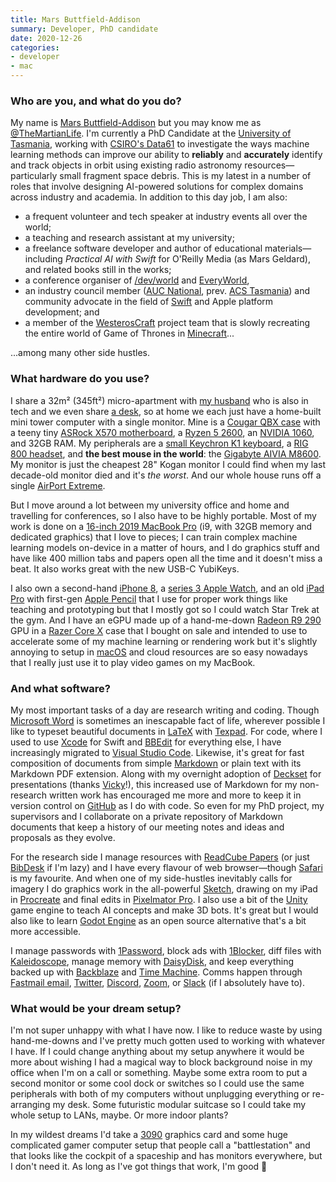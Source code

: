 ```yaml
---
title: Mars Buttfield-Addison
summary: Developer, PhD candidate
date: 2020-12-26
categories:
- developer 
- mac
---
```


### Who are you, and what do you do?

My name is [Mars Buttfield-Addison](https://themartianlife.com/ "Mars' website.") but you may know me as [@TheMartianLife](https://twitter.com/TheMartianLife "Mars' Twitter account."). I'm currently a PhD Candidate at the [University of Tasmania](https://www.utas.edu.au/ "The University of Tasmania."), working with [CSIRO's Data61](https://data61.csiro.au/ "A data science group at the CSIRO.") to investigate the ways machine learning methods can improve our ability to **reliably** and **accurately** identify and track objects in orbit using existing radio astronomy resources—particularly small fragment space debris. This is my latest in a number of roles that involve designing AI-powered solutions for complex domains across industry and academia. In addition to this day job, I am also:

* a frequent volunteer and tech speaker at industry events all over the world; 
* a teaching and research assistant at my university; 
* a freelance software developer and author of educational materials—including _Practical AI with Swift_ for O'Reilly Media (as Mars Geldard), and related books still in the works; 
* a conference organiser of [/dev/world](https://devworld.com.au/ "A macOS, iOS and Swift conference.") and [EveryWorld](https://everyworld.com.au/ "A conference about Apple technology."), 
* an industry council member ([AUC National](https://auc.edu.au/about/auc-executive/ "Details about the AUC executives."), prev. [ACS Tasmania](https://www.acs.org.au/branches/tasmania.html "The Tasmanian branch of the ACS.")) and community advocate in the field of [Swift][] and Apple platform development; and
* a member of the [WesterosCraft](https://westeroscraft.com/ "A project to recreate the Game of Thrones world im Minecraft.") project team that is slowly recreating the entire world of Game of Thrones in [Minecraft][]...

...among many other side hustles. 

### What hardware do you use?

I share a 32m² (345ft²) micro-apartment with [my husband](https://hey.paris/ "Paris' website.") who is also in tech and we even share [a desk][vibe-desk], so at home we each just have a home-built mini tower computer with a single monitor. Mine is a [Cougar QBX case][qbx] with a teeny tiny [ASRock X570 motherboard][x570], a [Ryzen 5 2600][ryzen-5-2600], an [NVIDIA 1060][geforce-gtx-1060], and 32GB RAM. My peripherals are a [small Keychron K1 keyboard][k1], a [RIG 800 headset][rig-800hd], and **the best mouse in the world**: the [Gigabyte AIVIA M8600][aivia-m8600]. My monitor is just the cheapest 28" Kogan monitor I could find when my last decade-old monitor died and it's *the worst*. And our whole house runs off a single [AirPort Extreme][airport-extreme].

But I move around a lot between my university office and home and travelling for conferences, so I also have to be highly portable. Most of my work is done on a [16-inch 2019 MacBook Pro][macbook-pro] (i9, with 32GB memory and dedicated graphics) that I love to pieces; I can train complex machine learning models on-device in a matter of hours, and I do graphics stuff and have like 400 million tabs and papers open all the time and it doesn't miss a beat. It also works great with the new USB-C YubiKeys.

I also own a second-hand [iPhone 8][iphone-8], a [series 3 Apple Watch][apple-watch-series-3], and an old [iPad Pro][ipad-pro] with first-gen [Apple Pencil][pencil] that I use for proper work things like teaching and prototyping but that I mostly got so I could watch Star Trek at the gym. And I have an eGPU made up of a hand-me-down [Radeon R9 290][radeon-r9-290] GPU in a [Razer Core X][core-x] case that I bought on sale and intended to use to accelerate some of my machine learning or rendering work but it's slightly annoying to setup in [macOS][] and cloud resources are so easy nowadays that I really just use it to play video games on my MacBook.

### And what software?

My most important tasks of a day are research writing and coding. Though [Microsoft Word][word] is sometimes an inescapable fact of life, wherever possible I like to typeset beautiful documents in [LaTeX][] with [Texpad][]. For code, where I used to use [Xcode][] for Swift and [BBEdit][] for everything else, I have increasingly migrated to [Visual Studio Code][visual-studio-code]. Likewise, it's great for fast composition of documents from simple [Markdown][] or plain text with its Markdown PDF extension. Along with my overnight adoption of [Deckset][] for presentations (thanks [Vicky](https://usesthis.com/interviews/vm.brasseur/ "Vicky's Uses This interview.")!), this increased use of Markdown for my non-research written work has encouraged me more and more to keep it in version control on [GitHub][] as I do with code. So even for my PhD project, my supervisors and I collaborate on a private repository of Markdown documents that keep a history of our meeting notes and ideas and proposals as they evolve.

For the research side I manage resources with [ReadCube Papers][papers] (or just [BibDesk][] if I'm lazy) and I have every flavour of web browser—though [Safari][] is my favourite. And when one of my side-hustles inevitably calls for imagery I do graphics work in the all-powerful [Sketch][], drawing on my iPad in [Procreate][procreate-ios] and final edits in [Pixelmator Pro][pixelmator-pro]. I also use a bit of the [Unity][] game engine to teach AI concepts and make 3D bots. It's great but I would also like to learn [Godot Engine][godot-engine] as an open source alternative that's a bit more accessible.

I manage passwords with [1Password][], block ads with [1Blocker][], diff files with [Kaleidoscope][], manage memory with [DaisyDisk][], and keep everything backed up with [Backblaze][] and [Time Machine][time-machine]. Comms happen through [Fastmail email][fastmail], [Twitter][twitter-ios], [Discord][], [Zoom][zoom.2], or [Slack][] (if I absolutely have to).

### What would be your dream setup?

I'm not super unhappy with what I have now. I like to reduce waste by using hand-me-downs and I've pretty much gotten used to working with whatever I have. If I could change anything about my setup anywhere it would be more about wishing I had a magical way to block background noise in my office when I'm on a call or something. Maybe some extra room to put a second monitor or some cool dock or switches so I could use the same peripherals with both of my computers without unplugging everything or re-arranging my desk. Some futuristic modular suitcase so I could take my whole setup to LANs, maybe. Or more indoor plants?

In my wildest dreams I'd take a [3090][geforce-rtx-3090] graphics card and some huge complicated gamer computer setup that people call a "battlestation" and that looks like the cockpit of a spaceship and has monitors everywhere, but I don't need it. As long as I've got things that work, I'm good 🙂

[1blocker]: https://1blocker.com/ "An ad blocker for Safari."
[1password]: https://1password.com "Password management software for Mac OS X."
[airport-extreme]: https://en.wikipedia.org/wiki/AirPort_Extreme "A wireless access point."
[aivia-m8600]: https://www.gigabyte.com/Mouse/Aivia-M8600 "A wireless gaming mouse."
[apple-watch-series-3]: https://en.wikipedia.org/wiki/Apple_Watch_Series_3 "A smartwatch with optional cellular data."
[backblaze]: https://www.backblaze.com/cloud-backup.html "Online backup."
[bbedit]: http://www.barebones.com/products/bbedit/ "A text editor for the Mac."
[bibdesk]: http://bibdesk.sourceforge.net/ "A bibliography manager for Mac OS X."
[core-x]: https://www.razer.com/gaming-egpus/razer-core-x/ "An eGPU enclosure."
[daisydisk]: https://daisydiskapp.com/ "Mac software for visualising disk usage."
[deckset]: https://www.decksetapp.com/ "A Mac tool for turning Markdown files into slides."
[discord]: https://discordapp.com/ "A voice and text chat service."
[fastmail]: https://www.fastmail.com/ "An email hosting service."
[geforce-gtx-1060]: https://www.nvidia.com/en-us/geforce/products/10series/geforce-gtx-1060/ "A graphics card."
[geforce-rtx-3090]: https://en.wikipedia.org/wiki/GeForce_30_series#Details "A graphics card."
[github]: https://github.com/ "A Git code repository service."
[godot-engine]: https://godotengine.org "An open-source game engine."
[ipad-pro]: https://en.wikipedia.org/wiki/IPad_Pro "An iOS tablet."
[iphone-8]: https://en.wikipedia.org/wiki/IPhone_8 "A 4.7 inch smartphone."
[k1]: https://www.keychron.com/products/keychron-k1-wireless-mechanical-keyboard "A wireless mechanical keyboard."
[kaleidoscope]: https://www.kaleidoscopeapp.com/ "A file and image diff app for the Mac."
[latex]: https://www.latex-project.org/ "Typesetting software."
[macbook-pro]: https://www.apple.com/macbook-pro/ "A laptop."
[macos]: https://en.wikipedia.org/wiki/MacOS "An operating system for Mac hardware."
[markdown]: https://daringfireball.net/projects/markdown/ "An email-like format for marking up text."
[minecraft]: https://minecraft.net/ "A digging and building game."
[papers]: http://papersapp.com "iTunes-like software for organising articles."
[pencil]: https://www.fiftythree.com/pencil "An iPad stylus."
[pixelmator-pro]: https://www.pixelmator.com/pro/ "An image editor."
[procreate-ios]: https://itunes.apple.com/us/app/procreate/id425073498 "A powerful illustration app."
[qbx]: https://cougargaming.com/products/cases2/qbx/ "A compact PC case."
[radeon-r9-290]: https://en.wikipedia.org/wiki/Radeon_Rx_200_series#Radeon_R9_290 "A graphics card."
[rig-800hd]: https://www.nacongaming.com/en-GB/rig-800hd "On-ear wireless gaming headphones."
[ryzen-5-2600]: https://www.amd.com/en/products/cpu/amd-ryzen-5-2600 "A CPU."
[safari]: https://www.apple.com/safari/ "A fast web browser."
[sketch]: https://www.sketchapp.com/ "A vector drawing application for Mac OS X."
[slack]: https://slack.com/ "A collaboration service."
[swift]: https://www.lamyusa.com/us_en/rollerball-pen-lamy-swift.html "A rollerball pen."
[texpad]: https://www.texpadapp.com/osx "A LaTeX editor for the Mac."
[time-machine]: https://en.wikipedia.org/wiki/Time_Machine_(Mac_OS) "Backup software for the masses, included with Mac OS X 10.5."
[twitter-ios]: https://itunes.apple.com/app/twitter/id333903271 "A Twitter client."
[unity]: https://unity3d.com/unity/ "A cross-platform game development tool."
[vibe-desk]: https://www.harveynorman.com.au/vibe-desk-white.html "A desk."
[visual-studio-code]: https://code.visualstudio.com/ "A development IDE."
[word]: https://products.office.com/en-us/word "A document editor."
[x570]: https://www.asrock.com/mb/AMD/X570%20Phantom%20Gaming-ITXTB3/index.asp "A motherboard."
[xcode]: https://en.wikipedia.org/wiki/Xcode "An IDE for Mac developers."
[zoom.2]: https://zoom.us "Video conferencing software."
